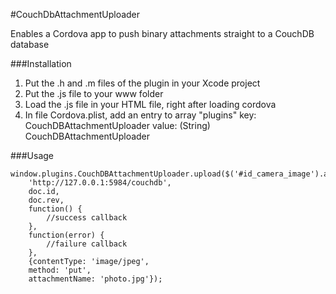 #CouchDbAttachmentUploader

Enables a Cordova app to push binary attachments straight to a CouchDB database

###Installation

1. Put the .h and .m files of the plugin in your Xcode project
2. Put the .js file to your www folder
3. Load the .js file in your HTML file, right after loading cordova
4. In file Cordova.plist, add an entry to array "plugins"
     key: CouchDBAttachmentUploader
     value: (String) CouchDBAttachmentUploader

###Usage

    window.plugins.CouchDBAttachmentUploader.upload($('#id_camera_image').attr('src'),
        'http://127.0.0.1:5984/couchdb',
        doc.id,
        doc.rev,
        function() { 
            //success callback
        },
        function(error) {
            //failure callback
        },
        {contentType: 'image/jpeg',
        method: 'put',
        attachmentName: 'photo.jpg'});

